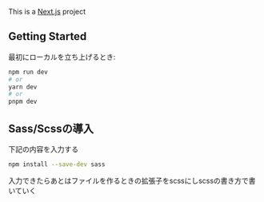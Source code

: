 This is a [Next.js](https://nextjs.org/) project

## Getting Started

最初にローカルを立ち上げるとき:

```bash
npm run dev
# or
yarn dev
# or
pnpm dev
```

## Sass/Scssの導入

下記の内容を入力する

```bash
npm install --save-dev sass
```

入力できたらあとはファイルを作るときの拡張子をscssにしscssの書き方で書いていく